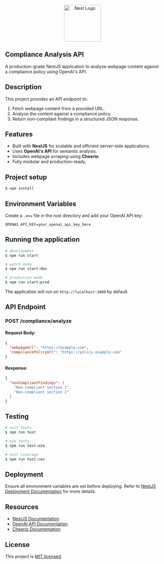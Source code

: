<p align="center">
  <a href="http://nestjs.com/" target="blank"><img src="https://nestjs.com/img/logo-small.svg" width="120" alt="Nest Logo" /></a>
</p>

## Compliance Analysis API

A production-grade NestJS application to analyze webpage content against a compliance policy using OpenAI's API.

## Description

This project provides an API endpoint to:

1. Fetch webpage content from a provided URL.
2. Analyze the content against a compliance policy.
3. Return non-compliant findings in a structured JSON response.

## Features

- Built with **NestJS** for scalable and efficient server-side applications.
- Uses **OpenAI's API** for semantic analysis.
- Includes webpage scraping using **Cheerio**.
- Fully modular and production-ready.

## Project setup

```bash
$ npm install
```

## Environment Variables

Create a `.env` file in the root directory and add your OpenAI API key:

```plaintext
OPENAI_API_KEY=your_openai_api_key_here
```

## Running the application

```bash
# development
$ npm run start

# watch mode
$ npm run start:dev

# production mode
$ npm run start:prod
```

The application will run on `http://localhost:3000` by default.

## API Endpoint

### POST /compliance/analyze

#### Request Body:
```json
{
  "webpageUrl": "https://example.com",
  "compliancePolicyUrl": "https://policy.example.com"
}
```

#### Response:
```json
{
  "nonCompliantFindings": [
    "Non-compliant section 1",
    "Non-compliant section 2"
  ]
}
```

## Testing

```bash
# unit tests
$ npm run test

# e2e tests
$ npm run test:e2e

# test coverage
$ npm run test:cov
```

## Deployment

Ensure all environment variables are set before deploying. Refer to [NestJS Deployment Documentation](https://docs.nestjs.com/deployment) for more details.

## Resources

- [NestJS Documentation](https://docs.nestjs.com)
- [OpenAI API Documentation](https://platform.openai.com/docs/)
- [Cheerio Documentation](https://cheerio.js.org/)

## License

This project is [MIT licensed](https://opensource.org/licenses/MIT).

